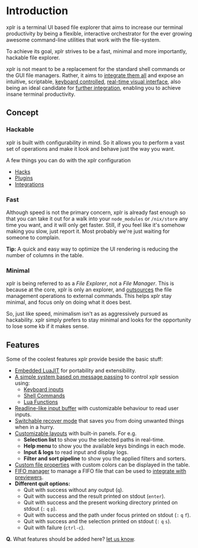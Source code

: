 # Introduction

xplr is a terminal UI based file explorer that aims to increase our terminal
productivity by being a flexible, interactive orchestrator for the ever growing
awesome command-line utilities that work with the file-system.

To achieve its goal, xplr strives to be a fast, minimal and more importantly,
hackable file explorer.

xplr is not meant to be a replacement for the standard shell commands or the
GUI file managers. Rather, it aims to [integrate them all][14] and expose an
intuitive, scriptable, [keyboard controlled][2],
[real-time visual interface][1], also being an ideal candidate for [further
integration][15], enabling you to achieve insane terminal productivity.

## Concept

### Hackable

xplr is built with configurability in mind. So it allows you to perform a vast
set of operations and make it look and behave just the way you want.

A few things you can do with the xplr configuration

- [Hacks][16]
- [Plugins][3]
- [Integrations][15]

### Fast

Although speed is not the primary concern, xplr is already fast enough so that
you can take it out for a walk into your `node_modules` or `/nix/store` any
time you want, and it will only get faster. Still, if you feel like it's
somehow making you slow, just report it. Most probably we're just waiting for
someone to complain.

**Tip:** A quick and easy way to optimize the UI rendering is reducing the
number of columns in the table.

### Minimal

xplr is being referred to as a _File Explorer_, not a _File Manager_. This
is because at the core, xplr is only an explorer, and [outsources][18] the file
management operations to external commands. This helps xplr stay minimal, and
focus only on doing what it does best.

So, just like speed, minimalism isn't as as aggressively pursued as
hackability. xplr simply prefers to stay minimal and looks for the opportunity
to lose some kb if it makes sense.

## Features

Some of the coolest features xplr provide beside the basic stuff:

- [Embedded LuaJIT][5] for portability and extensibility.
- [A simple system based on message passing][10] to control xplr session using:
  - [Keyboard inputs][11]
  - [Shell Commands][12]
  - [Lua Functions][13]
- [Readline-like input buffer][9] with customizable behaviour to read user
  inputs.
- [Switchable recover mode][7] that saves you from doing unwanted things when in a
  hurry.
- [Customizable layouts][1] with built-in panels. For e.g.
  - **Selection list** to show you the selected paths in real-time.
  - **Help menu** to show you the available keys bindings in each mode.
  - **Input & logs** to read input and display logs.
  - **Filter and sort pipeline** to show you the applied filters and sorters.
- [Custom file properties][17] with custom colors can be displayed in the table.
- [FIFO manager][19] to manage a FIFO file that can be used to
  [integrate with previewers][6].
- **Different quit options:**
  - Quit with success without any output (`q`).
  - Quit with success and the result printed on stdout (`enter`).
  - Quit with success and the present working directory printed on stdout
    (`:` `q` `p`).
  - Quit with success and the path under focus printed on stdout
    (`:` `q` `f`).
  - Quit with success and the selection printed on stdout
    (`:` `q` `s`).
  - Quit with failure (`ctrl-c`).

**Q.** What features should be added here? [let us know][20].

[1]: layouts.md
[2]: configure-key-bindings.md
[3]: awesome-plugins.md
[4]: https://github.com/sayanarijit/xplr/tree/main/benches
[5]: https://github.com/sayanarijit/xplr/discussions/183
[6]: https://github.com/sayanarijit/xplr/pull/229
[7]: general-config.md#enable_recover_mode
[8]: default-key-bindings.md
[9]: https://github.com/sayanarijit/xplr/pull/397
[10]: message.md
[11]: configure-key-bindings.md
[12]: message.md#input-pipe
[13]: message.md#lua-function-calls
[14]: awesome-plugins.md#integration
[15]: awesome-integrations.md
[16]: awesome-hacks.md
[17]: node_types.md
[18]: https://github.com/sayanarijit/xplr/blob/main/src/init.lua
[19]: message.md#startfifo
[20]: community.md
